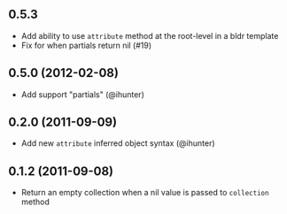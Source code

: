 ## 0.5.3

* Add ability to use `attribute` method at the root-level in a bldr template
* Fix for when partials return nil (#19)

## 0.5.0 (2012-02-08)
* Add support "partials" (@ihunter)

## 0.2.0 (2011-09-09)
* Add new `attribute` inferred object syntax (@ihunter)

## 0.1.2 (2011-09-08)

* Return an empty collection when a nil value is passed to `collection` method